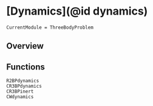 # [Dynamics](@id dynamics)
```@meta
CurrentModule = ThreeBodyProblem
```
## Overview

## Functions


```@docs
R2BPdynamics
CR3BPdynamics
CR3BPinert
CWdynamics
```
